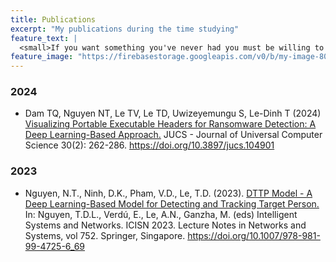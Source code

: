 ```yaml
---
title: Publications
excerpt: "My publications during the time studying"
feature_text: |
  <small>If you want something you've never had you must be willing to do something you've never done.<small>
feature_image: "https://firebasestorage.googleapis.com/v0/b/my-image-805c1.appspot.com/o/IMG20230812172336.jpg?alt=media&token=c89136c0-a65b-4248-a99d-13a715390f0f"
---
```


### 2024
* Dam TQ, Nguyen NT, Le TV, Le TD, Uwizeyemungu S, Le-Dinh T (2024) [Visualizing Portable Executable Headers for Ransomware Detection: A Deep Learning-Based Approach.](https://lib.jucs.org/article/104901/list/9/) JUCS - Journal of Universal Computer Science 30(2): 262-286. https://doi.org/10.3897/jucs.104901

### 2023
* Nguyen, N.T., Ninh, D.K., Pham, V.D., Le, T.D. (2023). [DTTP Model - A Deep Learning-Based Model for Detecting and Tracking Target Person.](https://link.springer.com/chapter/10.1007/978-981-99-4725-6_69) In: Nguyen, T.D.L., Verdú, E., Le, A.N., Ganzha, M. (eds) Intelligent Systems and Networks. ICISN 2023. Lecture Notes in Networks and Systems, vol 752. Springer, Singapore. https://doi.org/10.1007/978-981-99-4725-6_69
